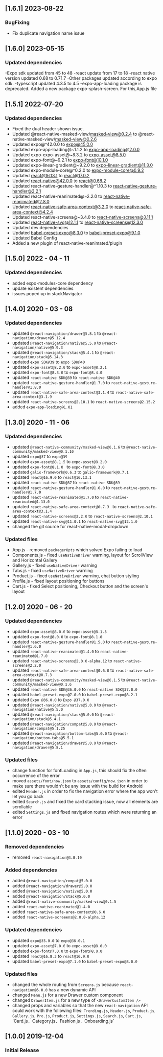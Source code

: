 ## [1.6.1] 2023-08-22
### BugFixing
- Fix duplicate navigation name issue

## [1.6.0] 2023-05-15

### Updated dependencies

-Expo sdk updated from 45 to 48
-react update from 17 to 18
-react native version updated 0.68 to 0.71.7
-Other packages updated according to expo sdk.
-typescript updated 4.3.5 to 4.5
-expo-app-loading package is deprecated. Added a new package expo-splash-screen. For this,App.js file

## [1.5.1] 2022-07-20
### Updated dependencies
- Fixed the dual header shown issue.
- Updated @react-native-masked-view/masked-view@0.2.4 to @react-native-masked-view/masked-view@0.2.6
- Updated expo@^42.0.0 to expo@45.0.0
- Updated expo-app-loading@~1.1.2 to expo-app-loading@2.0.0
- Updated expo-expo-asset@~8.3.2 to expo-asset@8.5.0
- Updated expo-font@~9.2.1 to expo-font@10.1.0
- Updated expo-linear-gradient@~9.2.0 to expo-linear-gradient@11.3.0
- Updated expo-module-core@^0.2.0 to expo-module-core@0.9.2
- Updated react@16.13.1 to react@17.0.2
- Updated react-native@42.0.0 to react@0.68.2
- Updated react-native-gesture-handler@^1.10.3 to react-native-gesture-handler@2.2.1
- Updated react-native-reanimated@~2.2.0 to react-native-reanimated@2.8.0
- Updated react-native-safe-area-context@3.2.0 to react-native-safe-area-context@4.2.4
- Updated react-native-screens@~3.4.0 to react-native-screens@3.11.1
- Updated react-native-svg@12.1.1 to react-native-screens@12.3.0
- Updated dev dependencies
- Updated babel-preset-expo@8.3.0 to babel-preset-expo@9.1.0
- Updated Babel Config
- Added a new plugin of react-native-reanimated/plugin

## [1.5.0] 2022 - 04 - 11
### Updated dependencies
- added expo-modules-core dependency
- update existent dependencies
- issues poped up in stackNavigator

## [1.4.0] 2020 - 03 - 08
### Updated dependencies
- updated `@react-navigation/drawer@5.8.1` to `@react-navigation/drawer@5.12.4`
- updated `@react-navigation/native@5.5.0` to `@react-navigation/native@5.9.3`
- updated `@react-navigation/stack@5.4.1` to `@react-navigation/stack@5.14.3`
- updated `expo SDK@39` to `expo SDK@40`
- updated `expo-asset@8.2.0` to `expo-asset@8.2.1`
- updated `expo-font@8.3.0` to `expo-font@8.4.0`
- updated `react-native SDK@39` to `react-native SDK@40`
- updated `react-native-gesture-handler@1.7.0` to `react-native-gesture-handler@1.8.0`
- updated `react-native-safe-area-context@3.1.4` to `react-native-safe-area-context@3.1.9`
- updated `react-native-screens@2.10.1` to `react-native-screens@2.15.2`
- added `expo-app-loading@1.01`

## [1.3.0] 2020 - 11 - 06
### Updated dependencies
- updated `@react-native-community/masked-view@0.1.6` to `@react-native-community/masked-view@0.1.10`
- updated `expo@37` to `expo@39`
- updated `expo-asset@8.1.5` to `expo-asset@8.2.0`
- updated `expo-font@8.1.0 ` to `expo-font@8.3.0`
- updated `galio-framework@0.6.3` to `galio-framework@0.7.1`
- updated `react@16.9.0` to `react@16.13.1`
- updated `react-native SDK@37` to `react-native SDK@39`
- updated `react-native-gesture-handler@1.6.0` to `react-native-gesture-handler@1.7.0`
- updated `react-native-reanimated@1.7.0` to `react-native-reanimated@1.13.0`
- updated `react-native-safe-area-context@0.7.3 ` to `react-native-safe-area-context@3.1.4`
- updated `react-native-screens@2.2.0` to `react-native-screens@2.10.1`
- updated `react-native-svg@11.0.1` to `react-native-svg@12.1.0`
- changed the git source for react-native-modal-dropdown
### Updated files
- App.js - removed `packagerOpts` which solved Expo failing to load
- Components.js - fixed `useNativeDriver` warning, layout for ScrollView and Horizontal Gallery
- Gallery.js - fixed `useNativeDriver` warning
- Tabs.js - fixed `useNativeDriver` warning
- Product.js - fixed `useNativeDriver` warning, chat button styling
- Profile.js - fixed layout positioning for buttons 
- Cart.js - fixed Select positioning, Checkout button and the screen's layout

## [1.2.0] 2020 - 06 - 20
### Updated dependencies
- updated `expo-asset@8.0.0` to `expo-asset@8.1.5`
- updated `expo-font@8.0.0` to `expo-font@8.1.0`
- updated `react-native-gesture-handler@1.5.0` to  `react-native-gesture-handler@1.6.0`
- updated `react-native-reanimated@1.4.0` to `react-native-reanimated@1.7.0`
- updated `react-native-screens@2.0.0-alpha.12` to `react-native-screens@2.2.0`
- updated `react-native-safe-area-context@0.6.0` to `react-native-safe-area-context@0.7.3`
- updated `@react-native-community/masked-view@0.1.5` to `@react-native-community/masked-view@0.1.6`
- updated `react-native SDK@36.0.0` to `react-native SDK@37.0.0`
- updated `babel-preset-expo@7.0.0` to `babel-preset-expo@8.2.1`
- updated `Expo @36.0.0` to `Expo @37.0.0`
- updated `@react-navigation/native@5.0.0` to `@react-navigation/native@5.5.0`
- updated `@react-navigation/stack@5.0.0` to `@react-navigation/stack@5.4.1`
- updated `@react-navigation/compat@5.0.0` to `@react-navigation/compat@5.1.25`
- updated `@react-navigation/bottom-tabs@5.0.0` to `@react-navigation/bottom-tabs@5.5.1`
- updated `@react-navigation/drawer@5.0.0` to `@react-navigation/drawer@5.8.1`
### Updated files
- change function for fontLoading in `App.js`, this should fix the often occurrence of the error
- moved `assets/font/now.json` to `assets/config/now.json` in order to make sure there wouldn't be any issue with the build for Android
- edited `Header.js` in order to fix the navigation error where the app won't let you go back
- edited `Search.js` and fixed the card stacking issue, now all elements are scrollable
- edited `Settings.js` and fixed navigation routes which were returning an error

## [1.1.0] 2020 - 03 - 10
### Removed dependencies
- removed `react-navigation@4.0.10`
### Added dependencies
- added `@react-navigation/compat@5.0.0`
- added `@react-navigation/drawer@5.0.0`
- added `@react-navigation/native@5.0.0`
- added `@react-navigation/stack@5.0.0`
- added `@react-native-community/masked-view@0.1.5`
- added `react-native-reanimated@1.4.0`
- added `react-native-safe-area-context@0.6.0`
- added `react-native-screeens@2.0.0-alpha.12`
### Updated dependencies
- updated `expo@35.0.0` to `expo@36.0.1`
- updated `expo-asset@7.0.0` to `expo-asset@8.0.0`
- updated `expo-font@7.0.0` to `expo-font@8.0.0`
- updated `react@16.8.3` to `react@16.9.0`
- updated `babel-preset-expo@7.1.0` to `babel-preset-expo@8.0.0`
### Updated files
- changed the whole routing from `Screens.js` because `react-navigation@5.0.0` has a new dynamic API
- changed `Menu.js` for a new Drawer custom component
- changed `DrawerItem.js` for a new type of `<DrawerCustomItem />`
- changed props and variables so that the new `react-navigation` API could work with the following files: `Trending.js`, `Header.js`, `Product.js`, `Gallery.js`, `Pro.js`, `Product.js`, `Settings.js`, `Search.js`, `Cart.js`, 'Card.js`, `Category.js`, `Fashion.js`, `Onboarding.js`
## [1.0.0] 2019-12-04

### Initial Release
